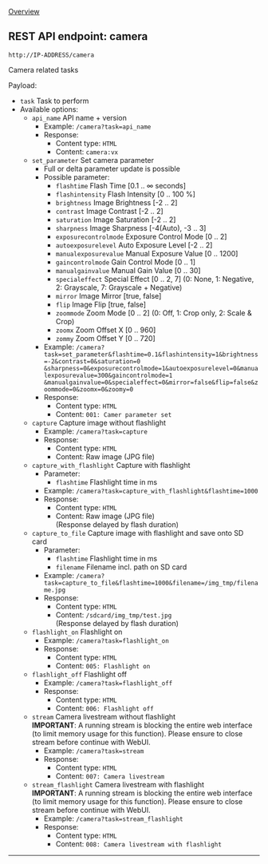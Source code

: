 [Overview](_OVERVIEW.md) 

## REST API endpoint: camera

`http://IP-ADDRESS/camera`


Camera related tasks

Payload:
  - `task` Task to perform
  - Available options:
    - `api_name` API name + version
      - Example: `/camera?task=api_name`
      - Response:
        - Content type: `HTML`
        - Content: `camera:vx`
    - `set_parameter` Set camera parameter
      - Full or delta parameter update is possible
      - Possible parameter:
        - `flashtime` Flash Time [0.1 .. &infin; seconds]
        - `flashintensity` Flash Intensity [0 .. 100 %]
        - `brightness` Image Brightness [-2 .. 2]
        - `contrast` Image Contrast [-2 .. 2]
        - `saturation` Image Saturation [-2 .. 2]
        - `sharpness` Image Sharpness [-4(Auto), -3 .. 3]
        - `exposurecontrolmode` Exposure Control Mode [0 .. 2]
        - `autoexposurelevel` Auto Exposure Level [-2 .. 2]
        - `manualexposurevalue` Manual Exposure Value [0 .. 1200]
        - `gaincontrolmode` Gain Control Mode [0 .. 1]
        - `manualgainvalue` Manual Gain Value [0 .. 30]
        - `specialeffect` Special Effect [0 .. 2, 7] (0: None, 1: Negative, 2: Grayscale, 7: Grayscale + Negative)
        - `mirror` Image Mirror [true, false]
        - `flip` Image Flip [true, false]
        - `zoommode` Zoom Mode [0 .. 2] (0: Off, 1: Crop only, 2: Scale & Crop)
        - `zoomx` Zoom Offset X [0 .. 960]
        - `zommy` Zoom Offset Y [0 .. 720]
      - Example: `/camera?task=set_parameter&flashtime=0.1&flashintensity=1&brightness=-2&contrast=0&saturation=0 &sharpness=0&exposurecontrolmode=1&autoexposurelevel=0&manualexposurevalue=300&gaincontrolmode=1 &manualgainvalue=0&specialeffect=0&mirror=false&flip=false&zoommode=0&zoomx=0&zoomy=0`
      - Response:
        - Content type: `HTML`
        - Content: `001: Camer parameter set`
    - `capture` Capture image without flashlight
      - Example: `/camera?task=capture`
      - Response:
        - Content type: `HTML`
        - Content: Raw image (JPG file)
    - `capture_with_flashlight` Capture with flashlight
      - Parameter:
        - `flashtime` Flashlight time in ms
      - Example: `/camera?task=capture_with_flashlight&flashtime=1000`
      - Response:
        - Content type: `HTML`
        - Content: Raw image (JPG file)<br>
          (Response delayed by flash duration)
    - `capture_to_file` Capture image with flashlight and save onto SD card
      - Parameter:
        - `flashtime` Flashlight time in ms
        - `filename` Filename incl. path on SD card
      - Example: `/camera?task=capture_to_file&flashtime=1000&filename=/img_tmp/filename.jpg`
      - Response:
        - Content type: `HTML`
        - Content: `/sdcard/img_tmp/test.jpg`<br>
          (Response delayed by flash duration)
    - `flashlight_on` Flashlight on
      - Example: `/camera?task=flashlight_on`
      - Response:
        - Content type: `HTML`
        - Content: `005: Flashlight on`
    - `flashlight_off` Flashlight off
      - Example: `/camera?task=flashlight_off`
      - Response:
        - Content type: `HTML`
        - Content: `006: Flashlight off`
    - `stream` Camera livestream without flashlight<br>
      __IMPORTANT__: A running stream is blocking the entire web interface (to limit memory usage for 
                     this function). Please ensure to close stream before continue with WebUI.
      - Example: `/camera?task=stream`
      - Response:
        - Content type: `HTML`
        - Content: `007: Camera livestream`
    - `stream_flashlight` Camera livestream with flashlight<br>
      __IMPORTANT__: A running stream is blocking the entire web interface (to limit memory usage for 
                     this function). Please ensure to close stream before continue with WebUI.
      - Example: `/camera?task=stream_flashlight`
      - Response:
        - Content type: `HTML`
        - Content: `008: Camera livestream with flashlight`

---

